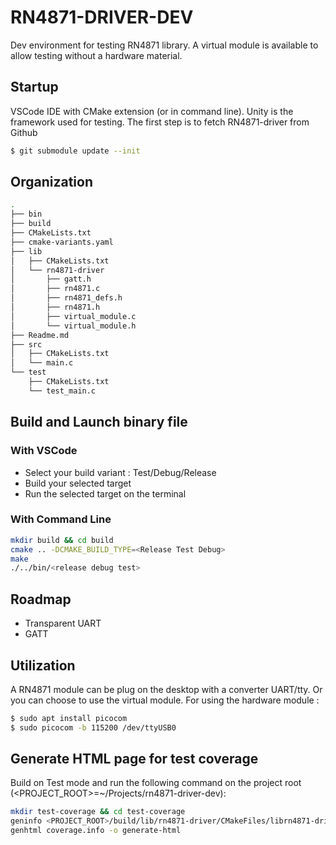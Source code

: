 # RN4871-DRIVER-DEV
Dev environment for testing RN4871 library.
A virtual module is available to allow testing without a hardware material.
## Startup
VSCode IDE with CMake extension (or in command line).
Unity is the framework used for testing.
The first step is to fetch RN4871-driver from Github
```bash
$ git submodule update --init
```
## Organization
```bash
.
├── bin
├── build
├── CMakeLists.txt
├── cmake-variants.yaml
├── lib
│   ├── CMakeLists.txt
│   └── rn4871-driver
│       ├── gatt.h
│       ├── rn4871.c
│       ├── rn4871_defs.h
│       ├── rn4871.h
│       ├── virtual_module.c
│       └── virtual_module.h
├── Readme.md
├── src
│   ├── CMakeLists.txt
│   └── main.c
└── test
    ├── CMakeLists.txt
    └── test_main.c
```
## Build and Launch binary file
### With VSCode
* Select your build variant : Test/Debug/Release
* Build your selected target
* Run the selected target on the terminal
### With Command Line
```bash
mkdir build && cd build
cmake .. -DCMAKE_BUILD_TYPE=<Release Test Debug>
make
./../bin/<release debug test>
```
## Roadmap
- Transparent UART
- GATT

## Utilization
A RN4871 module can be plug on the desktop with a converter UART/tty.
Or you can choose to use the virtual module.
For using the hardware module :
```bash
$ sudo apt install picocom
$ sudo picocom -b 115200 /dev/ttyUSB0
```

## Generate HTML page for test coverage
Build on Test mode and run the following command on the project root (<PROJECT_ROOT>=~/Projects/rn4871-driver-dev):
```bash
mkdir test-coverage && cd test-coverage
geninfo <PROJECT_ROOT>/build/lib/rn4871-driver/CMakeFiles/librn4871-driver.dir -b <PROJECT_ROOT>/build/lib/rn4871-driver -o ./coverage.info
genhtml coverage.info -o generate-html
```